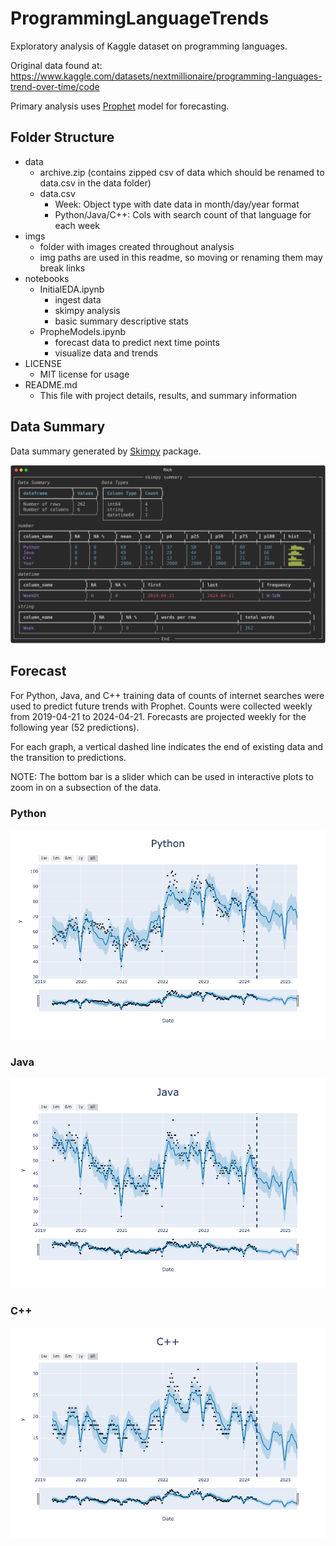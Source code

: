 # ProgrammingLanguageTrends
 Exploratory analysis of Kaggle dataset on programming languages.

Original data found at: https://www.kaggle.com/datasets/nextmillionaire/programming-languages-trend-over-time/code

Primary analysis uses [Prophet](https://facebook.github.io/prophet/docs/quick_start.html) model for forecasting.

## Folder Structure
- data
  - archive.zip (contains zipped csv of data which should be renamed to data.csv in the data folder)
  - data.csv 
    - Week: Object type with date data in month/day/year format
    - Python/Java/C++: Cols with search count of that language for each week
- imgs
  - folder with images created throughout analysis
  - img paths are used in this readme, so moving or renaming them may break links
- notebooks
  - InitialEDA.ipynb
    - ingest data
    - skimpy analysis
    - basic summary descriptive stats
  - PropheModels.ipynb 
    - forecast data to predict next time points
    - visualize data and trends
- LICENSE
  - MIT license for usage
- README.md
  - This file with project details, results, and summary information
    
## Data Summary

Data summary generated by [Skimpy](https://pypi.org/project/skimpy/) package.

![Data Summary](imgs/data_summary.svg)

## Forecast

For Python, Java, and C++ training data of counts of internet searches were used to predict future trends with Prophet. Counts were collected weekly from 2019-04-21 to 2024-04-21. Forecasts are projected weekly for the following year (52 predictions).

For each graph, a vertical dashed line indicates the end of existing data and the transition to predictions. 

NOTE: The bottom bar is a slider which can be used in interactive plots to zoom in on a subsection of the data. 

### Python

![Python Forecast](imgs/Python.png)

### Java

![Java Forecast](imgs/Java.png)

### C++

![C++ Forecast](imgs/C++.png)
